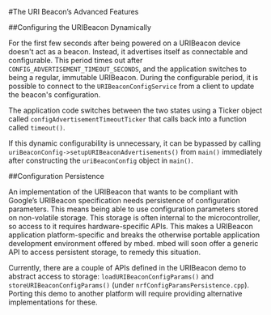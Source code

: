 #The URI Beacon’s Advanced Features

##Configuring the URIBeacon Dynamically

For the first few seconds after being powered on a URIBeacon device doesn't act as a beacon. Instead, it advertises itself as connectable and configurable. This period times out after ``CONFIG_ADVERTISEMENT_TIMEOUT_SECONDS``, and the application switches to being a regular, immutable URIBeacon. During the configurable period, it is possible to connect to the ``URIBeaconConfigService`` from a client to update the beacon's configuration. 

The application code switches between the two states using a Ticker object called ``configAdvertisementTimeoutTicker`` that calls back into a function called ``timeout()``.

If this dynamic configurability is unnecessary, it can be bypassed by calling ``uriBeaconConfig->setupURIBeaconAdvertisements()`` from ``main()`` immediately after constructing the ``uriBeaconConfig`` object in ``main()``.

##Configuration Persistence

An implementation of the URIBeacon that wants to be compliant with Google’s URIBeacon specification needs persistence of configuration parameters. This means being able to use configuration parameters stored on non-volatile storage. This storage is often internal to the microcontroller, so access to it requires hardware-specific APIs. This makes a URIBeacon application platform-specific and breaks the otherwise portable application development environment offered by mbed. mbed will soon offer a generic API to access persistent storage, to remedy this situation.

Currently, there are a couple of APIs defined in the URIBeacon demo to abstract access to storage: ``loadURIBeaconConfigParams()`` and ``storeURIBeaconConfigParams()`` (under ``nrfConfigParamsPersistence.cpp``). Porting this demo to another platform will require providing alternative implementations for these.
